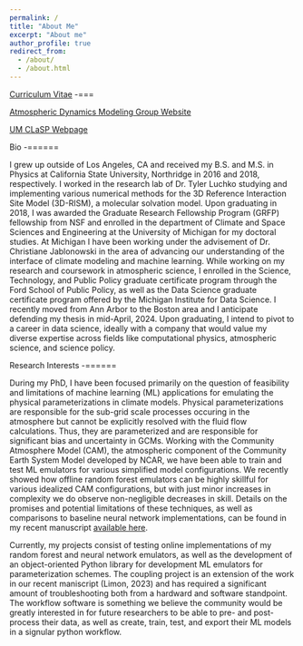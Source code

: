 ```yaml
---
permalink: /
title: "About Me"
excerpt: "About me"
author_profile: true
redirect_from: 
  - /about/
  - /about.html
---
```


[Curriculum Vitae](https://drive.google.com/file/d/1FKK9-IHmIpwptjq1IfVOMJculmN2AhlO/view?usp=share_link)
-===

[Atmospheric Dynamics Modeling Group Website](https://admg.engin.umich.edu/)

[UM CLaSP Webpage](https://clasp.engin.umich.edu/people/limon-garrett/)


Bio
-======

I grew up outside of Los Angeles, CA and received my B.S. and M.S. in Physics at California State University, Northridge in 2016 and 2018, respectively. I worked in the research lab of Dr. Tyler Luchko studying and implementing various numerical methods for the 3D Reference Interaction Site Model (3D-RISM), a molecular solvation model. Upon graduating in 2018, I was awarded the Graduate Research Fellowship Program (GRFP) fellowship from NSF and enrolled in the department of Climate and Space Sciences and Engineering at the University of Michigan for my doctoral studies. At Michigan I have been working under the advisement of Dr. Christiane Jablonowski in the area of advancing our understanding of the interface of climate modeling and machine learning. While working on my research and coursework in atmospheric science, I enrolled in the Science, Technology, and Public Policy graduate certificate program through the Ford School of Public Policy, as well as the Data Science graduate certificate program offered by the Michigan Institute for Data Science. I recently moved from Ann Arbor to the Boston area and I anticipate defending my thesis in mid-April, 2024. Upon graduating, I intend to pivot to a career in data science, ideally with a company that would value my diverse expertise across fields like computational physics, atmospheric science, and science policy.

Research Interests
-======

During my PhD, I have been focused primarily on the question of feasibility and limitations of machine learning (ML) applications for emulating the physical parameterizations in climate models. Physical parameterizations are responsible for the sub-grid scale processes occuring in the atmosphere but cannot be explicitly resolved with the fluid flow calculations. Thus, they are parameterized and are responsible for significant bias and uncertainty in GCMs. Working with the Community Atmosphere Model (CAM), the atmospheric component of the Community Earth System Model developed by NCAR, we have been able to train and test ML emulators for various simplified model configurations. We recently showed how offline random forest emulators can be highly skillful for various idealized CAM configurations, but with just minor increases in complexity we do observe non-negligible decreases in skill. Details on the promises and potential limitations of these techniques, as well as comparisons to baseline neural network implementations, can be found in my recent manuscript [available here](https://agupubs.onlinelibrary.wiley.com/doi/10.1029/2022MS003395).

Currently, my projects consist of testing online implementations of my random forest and neural network emulators, as well as the development of an object-oriented Python library for development ML emulators for parameterization schemes. The coupling project is an extension of the work in our recent maniscript (Limon, 2023) and has required a significant amount of troubleshooting both from a hardward and software standpoint. The workflow software is something we believe the community would be greatly interested in for future researchers to be able to pre- and post-process their data, as well as create, train, test, and export their ML models in a signular python workflow.
